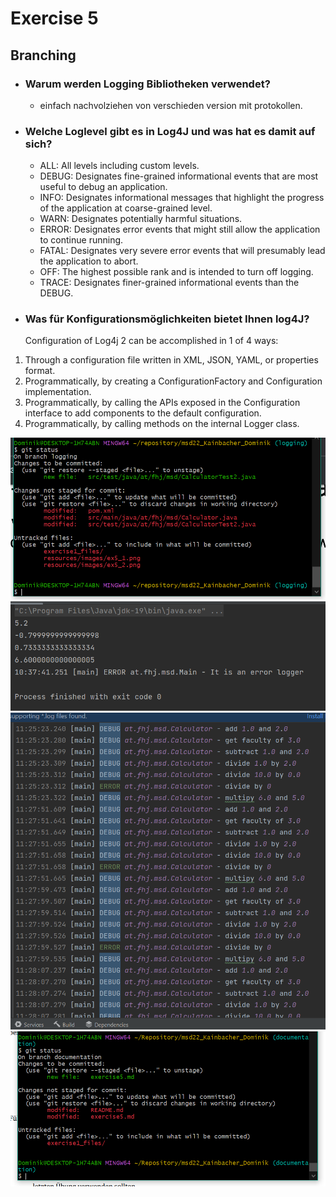 # Exercise 5
## Branching

+ ### Warum werden Logging Bibliotheken verwendet? 
  + einfach nachvolziehen von verschieden version mit protokollen. 

+ ### Welche Loglevel gibt es in Log4J und was hat es damit auf sich?
  + ALL:	All levels including custom levels.
  + DEBUG:	Designates fine-grained informational events that are most useful to debug an application.
  + INFO:	Designates informational messages that highlight the progress of the application at coarse-grained level.
  + WARN:	Designates potentially harmful situations.
  + ERROR:	Designates error events that might still allow the application to continue running.
  + FATAL:	Designates very severe error events that will presumably lead the application to abort.
  + OFF:	The highest possible rank and is intended to turn off logging.
  + TRACE:	Designates finer-grained informational events than the DEBUG.

+ ### Was für Konfigurationsmöglichkeiten bietet Ihnen log4J?
   Configuration of Log4j 2 can be accomplished in 1 of 4 ways:

1) Through a configuration file written in XML, JSON, YAML, or properties format.
2) Programmatically, by creating a ConfigurationFactory and Configuration implementation.
3) Programmatically, by calling the APIs exposed in the Configuration interface to add components to the default configuration.
4) Programmatically, by calling methods on the internal Logger class.


![Status](resources/images/ex5_1.png)
![Console](resources/images/ex5_2.png)
![Log](resources/images/ex5_3.png)
![Status](resources/images/ex5_4.png)